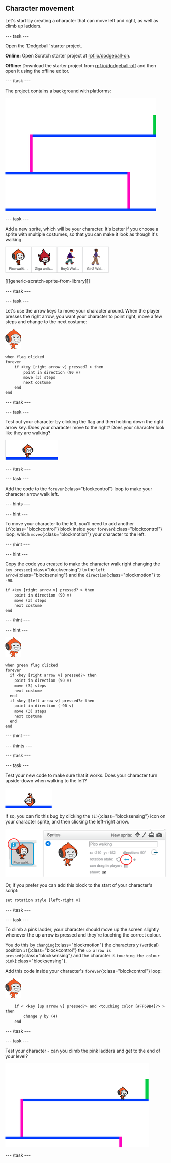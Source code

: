 ## Character movement

Let's start by creating a character that can move left and right, as well as climb up ladders.

--- task ---

Open the 'Dodgeball' starter project.

**Online:** Open Scratch starter project at [rpf.io/dodgeball-on](http://rpf.io/dodgeball-on). 

**Offline:** Download the starter project from [rpf.io/dodgeball-off](http://rpf.io/dodgeball-off) and then open it using the offline editor.

--- /task ---

The project contains a background with platforms:

![dodgeball project background](images/dodge-background.png)

--- task ---

Add a new sprite, which will be your character. It's better if you choose a sprite with multiple costumes, so that you can make it look as though it's walking.

![pick a sprite](images/dodge-characters.png)

[[[generic-scratch-sprite-from-library]]]

--- /task ---

--- task ---

Let's use the arrow keys to move your character around. When the player presses the right arrow, you want your character to point right, move a few steps and change to the next costume:

![pico walking sprite](images/pico_walking_sprite.png)
```blocks
when flag clicked
forever
	if <key [right arrow v] pressed? > then
		point in direction (90 v)
		move (3) steps
		next costume
	end
end
```

--- /task ---

--- task ---

Test out your character by clicking the flag and then holding down the right arrow key. Does your character move to the right? Does your character look like they are walking?

![screenshot](images/dodge-walking.png)

--- /task ---

--- task ---

Add the code to the  `forever`{:class="blockcontrol"} loop to make your character arrow walk left.

--- hints ---

--- hint ---

To move your character to the left, you'll need to add another `if`{:class="blockcontrol"} block inside your `forever`{:class="blockcontrol"} loop, which `moves`{:class="blockmotion"} your character to the left.

--- /hint ---

--- hint ---

Copy the code you created to make the character walk right changing the `key pressed`{:class="blocksensing"} to the `left arrow`{:class="blocksensing"} and the `direction`{:class="blockmotion"} to `-90`.

```blocks
if <key [right arrow v] pressed? > then
	point in direction (90 v)
	move (3) steps
	next costume
end
```

--- /hint ---

--- hint ---

![pico walking sprite](images/pico_walking_sprite.png)
```blocks
when green flag clicked
forever 
  if <key [right arrow v] pressed?> then 
    point in direction (90 v)
    move (3) steps
    next costume
  end
  if <key [left arrow v] pressed?> then 
    point in direction (-90 v)
    move (3) steps
    next costume
  end
end
```

--- /hint ---

--- /hints ---

--- /task ---

--- task ---

Test your new code to make sure that it works. Does your character turn upside-down when walking to the left?

![screenshot](images/dodge-upside-down.png)

If so, you can fix this bug by clicking the `(i)`{:class="blocksensing"} icon on your character sprite, and then clicking the left-right arrow.

![screenshot](images/dodge-left-right.png)

Or, if you prefer you can add this block to the start of your character's script:

```blocks
set rotation style [left-right v]
```

--- /task ---

--- task ---

To climb a pink ladder, your character should move up the screen slightly whenever the up arrow is pressed and they're touching the correct colour. 

You do this by `changing`{:class="blockmotion"} the characters y (vertical) position `if`{:class="blockcontrol"} the `up arrow is pressed`{:class="blocksensing"} and the character is `touching the colour pink`{:class="blocksensing"}.

Add this code inside your character's `forever`{:class="blockcontrol"} loop:

![pico walking sprite](images/pico_walking_sprite.png)
```blocks
	if < <key [up arrow v] pressed?> and <touching color [#FF69B4]?> > then
		change y by (4)
	end
```

--- /task ---

--- task ---

Test your character - can you climb the pink ladders and get to the end of your level?

![screenshot](images/dodge-test-character.png)

--- /task ---




